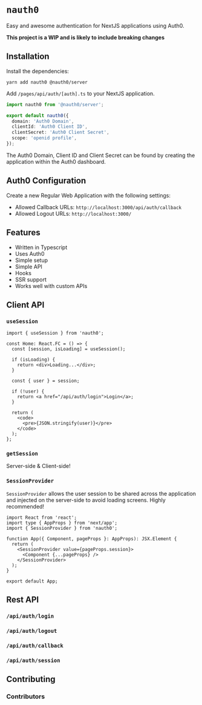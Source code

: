 # `nauth0`

Easy and awesome authentication for NextJS applications using Auth0.

**This project is a WIP and is likely to include breaking changes**

## Installation

Install the dependencies:

```
yarn add nauth0 @nauth0/server
```

Add `/pages/api/auth/[auth].ts` to your NextJS application.

```ts
import nauth0 from '@nauth0/server';

export default nauth0({
  domain: 'Auth0 Domain',
  clientId: 'Auth0 Client ID',
  clientSecret: 'Auth0 Client Secret',
  scope: 'openid profile',
});
```

The Auth0 Domain, Client ID and Client Secret can be found by creating the application within the Auth0 dashboard.

## Auth0 Configuration

Create a new Regular Web Application with the following settings:

- Allowed Callback URLs: `http://localhost:3000/api/auth/callback`
- Allowed Logout URLs: `http://localhost:3000/`

## Features

- Written in Typescript
- Uses Auth0
- Simple setup
- Simple API
- Hooks
- SSR support
- Works well with custom APIs

## Client API

### `useSession`

```tsx
import { useSession } from 'nauth0';

const Home: React.FC = () => {
  const [session, isLoading] = useSession();

  if (isLoading) {
    return <div>Loading...</div>;
  }

  const { user } = session;

  if (!user) {
    return <a href="/api/auth/login">Login</a>;
  }

  return (
    <code>
      <pre>{JSON.stringify(user)}</pre>
    </code>
  );
};
```

### `getSession`

Server-side & Client-side!

### `SessionProvider`

`SessionProvider` allows the user session to be shared across the application and injected on the server-side to avoid loading screens. Highly recommended!

```tsx
import React from 'react';
import type { AppProps } from 'next/app';
import { SessionProvider } from 'nauth0';

function App({ Component, pageProps }: AppProps): JSX.Element {
  return (
    <SessionProvider value={pageProps.session}>
      <Component {...pageProps} />
    </SessionProvider>
  );
}

export default App;
```

## Rest API

### `/api/auth/login`

### `/api/auth/logout`

### `/api/auth/callback`

### `/api/auth/session`

## Contributing

### Contributors
